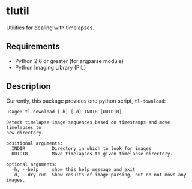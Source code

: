 tlutil
======

Utilities for dealing with timelapses.

Requirements 
------------
* Python 2.6 or greater (for argparse module)
* Python Imaging Library (PIL)

Description
-----------
Currently, this package provides one python script, `tl-download`:

```
usage: tl-download [-h] [-d] INDIR [OUTDIR]

Detect timelapse image sequences based on timestamps and move timelapses to
new directory.

positional arguments:
  INDIR          Directory in which to look for images
  OUTDIR         Move timelapses to given timelapse directory.

optional arguments:
  -h, --help     show this help message and exit
  -d, --dry-run  Show results of image parsing, but do not move any images.
```